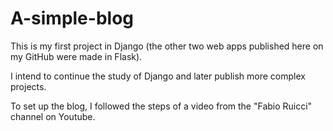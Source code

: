 # A-simple-blog
This is my first project in Django (the other two web apps published here on my GitHub were made in Flask).

I intend to continue the study of Django and later publish more complex projects.

To set up the blog, I followed the steps of a video from the "Fabio Ruicci" channel on Youtube.
